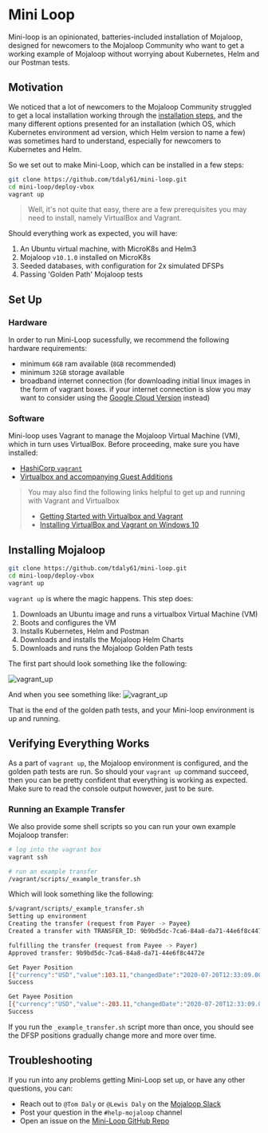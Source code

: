 # Mini Loop

Mini-loop is an opinionated, batteries-included installation of Mojaloop, designed for newcomers to the Mojaloop Community who want to get a working example of Mojaloop without worrying about Kubernetes, Helm and our Postman tests.


## Motivation

We noticed that a lot of newcomers to the Mojaloop Community struggled to get a local installation working through the [installation steps](https://docs.mojaloop.io/documentation/deployment-guide/), and the many different options presented for an installation (which OS, which Kubernetes environment ad version, which Helm version to name a few) was sometimes hard to understand, especially for newcomers to Kubernetes and Helm.

So we set out to make Mini-Loop, which can be installed in a few steps:

```bash
git clone https://github.com/tdaly61/mini-loop.git
cd mini-loop/deploy-vbox
vagrant up
```

> Well, it's not quite that easy, there are a few prerequisites you may need to install, namely VirtualBox and Vagrant.

Should everything work as expected, you will have:
1. An Ubuntu virtual machine, with MicroK8s and Helm3
2. Mojaloop `v10.1.0` installed on MicroK8s
3. Seeded databases, with configuration for 2x simulated DFSPs
4. Passing 'Golden Path' Mojaloop tests


## Set Up

### Hardware

In order to run Mini-Loop sucessfully, we recommend the following hardware requirements:

- minimum `6GB` ram available  (`8GB` recommended) 
- minimum `32GB` storage available
- broadband internet connection (for downloading initial linux images in the form of vagrant boxes. if your internet connection is slow you may want to consider using the [Google Cloud Version](https://github.com/tdaly61/mini-loop#google-cloud-deployment) instead)

### Software

Mini-loop uses Vagrant to manage the Mojaloop Virtual Machine (VM), which in turn uses VirtualBox. Before proceeding, make sure you have installed:

- [HashiCorp `vagrant`](https://www.vagrantup.com)
- [Virtualbox and accompanying Guest Additions](https://www.virtualbox.org/wiki/Downloads)

>You may also find the following links helpful to get up and running with Vagrant and Virtualbox
>- [Getting Started with Virtualbox and Vagrant](https://medium.com/@AnnaJS15/getting-started-with-virtualbox-and-vagrant-8d98aa271d2a)
>- [Installing VirtualBox and Vagrant on Windows 10](https://medium.com/@botdotcom/installing-virtualbox-and-vagrant-on-windows-10-2e5cbc6bd6ad)


## Installing Mojaloop

```bash
git clone https://github.com/tdaly61/mini-loop.git
cd mini-loop/deploy-vbox
vagrant up
```

`vagrant up` is where the magic happens. This step does:
1. Downloads an Ubuntu image and runs a virtualbox Virtual Machine (VM)
2. Boots and configures the VM
3. Installs Kubernetes, Helm and Postman
4. Downloads and installs the Mojaloop Helm Charts
5. Downloads and runs the Mojaloop Golden Path tests

The first part should look something like the following:

![vagrant_up](./images/vagrant_up_1.png)


And when you see something like:
![vagrant_up](./images/vagrant_up_2.png)

That is the end of the golden path tests, and your Mini-loop environment is up and running.


## Verifying Everything Works

As a part of `vagrant up`, the Mojaloop environment is configured, and the golden path tests are run. So should your `vagrant up` command succeed, then you can be pretty confident that everything is working as expected. Make sure to read the console output however, just to be sure.

### Running an Example Transfer

We also provide some shell scripts so you can run your own example Mojaloop transfer:
```bash
# log into the vagrant box
vagrant ssh

# run an example transfer
/vagrant/scripts/_example_transfer.sh
```

Which will look something like the following:
```bash 
$/vagrant/scripts/_example_transfer.sh
Setting up environment
Creating the transfer (request from Payer -> Payee)
Created a transfer with TRANSFER_ID: 9b9bd5dc-7ca6-84a8-da71-44e6f8c4472e

fulfilling the transfer (request from Payee -> Payer)
Approved transfer: 9b9bd5dc-7ca6-84a8-da71-44e6f8c4472e

Get Payer Position
[{"currency":"USD","value":103.11,"changedDate":"2020-07-20T12:33:09.000Z"}]
Success

Get Payee Position
[{"currency":"USD","value":-203.11,"changedDate":"2020-07-20T12:33:09.000Z"}]
Success
```

If you run the `_example_transfer.sh` script more than once, you should see the DFSP positions gradually change more and more over time.

## Troubleshooting

If you run into any problems getting Mini-Loop set up, or have any other questions, you can:
- Reach out to `@Tom Daly` or `@Lewis Daly` on the [Mojaloop Slack](https://mojaloop.io/slack)
- Post your question in the `#help-mojaloop` channel
- Open an issue on the [Mini-Loop GitHub Repo](https://github.com/tdaly61/mini-loop.git)
